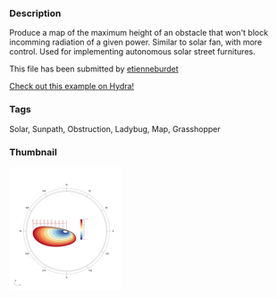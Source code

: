 ### Description 
Produce a map of the maximum height of an obstacle that won't block incomming radiation of a given power. Similar to solar fan, with more control. Used for implementing autonomous solar street furnitures.

This file has been submitted by [etienneburdet](https://github.com/etienneburdet)

[Check out this example on Hydra!](http://hydrashare.github.io/hydra/viewer?owner=etienneburdet&fork=hydra&id=Minimum_distance_of_obstruction_map)
### Tags 
Solar, Sunpath, Obstruction, Ladybug, Map, Grasshopper
### Thumbnail 
![Screenshot](https://raw.githubusercontent.com/etienneburdet/hydra/master/Minimum_distance_of_obstruction_map/thumbnail.png)
